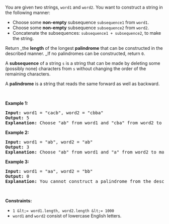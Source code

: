 You are given two strings, `` word1 `` and `` word2 ``. You want to construct a string in the following manner:

*   Choose some __non-empty__ subsequence `` subsequence1 `` from `` word1 ``.
*   Choose some __non-empty__ subsequence `` subsequence2 `` from `` word2 ``.
*   Concatenate the subsequences: `` subsequence1 + subsequence2 ``, to make the string.

Return _the __length__ of the longest __palindrome__ that can be constructed in the described manner. _If no palindromes can be constructed, return `` 0 ``.

A __subsequence__ of a string `` s `` is a string that can be made by deleting some (possibly none) characters from `` s `` without changing the order of the remaining characters.

A __palindrome__ is a string that reads the same forward&nbsp;as well as backward.

&nbsp;

__Example 1:__

<pre>
<strong>Input:</strong> word1 = "cacb", word2 = "cbba"
<strong>Output:</strong> 5
<strong>Explanation:</strong> Choose "ab" from word1 and "cba" from word2 to make "abcba", which is a palindrome.</pre>

__Example 2:__

<pre>
<strong>Input:</strong> word1 = "ab", word2 = "ab"
<strong>Output:</strong> 3
<strong>Explanation:</strong> Choose "ab" from word1 and "a" from word2 to make "aba", which is a palindrome.</pre>

__Example 3:__

<pre>
<strong>Input:</strong> word1 = "aa", word2 = "bb"
<strong>Output:</strong> 0
<strong>Explanation:</strong> You cannot construct a palindrome from the described method, so return 0.</pre>

&nbsp;

__Constraints:__

*   `` 1 &lt;= word1.length, word2.length &lt;= 1000 ``
*   `` word1 `` and `` word2 `` consist of lowercase English letters.